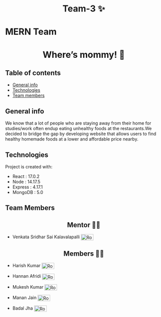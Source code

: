 <h1 align="center"> Team-3 ✨ </h1>

# MERN Team 
<h1 align="center">  Where’s mommy!  🍔 </h1>

## Table of contents
* [General info](#general-info)
* [Technologies](#technologies)
* [Team members](#Team-Members)

## General info
We know that a lot of people   who are staying away from their home for studies/work often endup eating unhealthy foods at the restaurants.We decided to bridge the gap by developing website that allows users to find healthy homemade foods at a lower and affordable price nearby.
	
## Technologies
Project is created with:
* React   : 17.0.2
* Node    : 14.17.5
* Express : 4.17.1
* MongoDB : 5.0

## Team Members  

<h2 align="center">  Mentor 👨‍🏫 </h2>

   * Venkata Sridhar Sai Kalavalapalli <a href="https://www.linkedin.com/in/venkata-sridhar-sai-kalavalapalli-ba72a8190/" target="blank"><img align="center" src="https://cdn.jsdelivr.net/npm/simple-icons@3.0.1/icons/linkedin.svg" alt="Rose Kamal Love" height="20" width="40" /></a> 

<h2 align="center">  Members 👨‍🏫 </h2>

 * Harish Kumar <a href="https://www.linkedin.com/in/harish-kumar-68414b171/" target="blank"><img align="center" src="https://cdn.jsdelivr.net/npm/simple-icons@3.0.1/icons/linkedin.svg" alt="Rose Kamal Love" height="20" width="40" /></a>

 * Hannan Afridi <a href="https://www.linkedin.com/in/hannan-afridi-39ab0b203/" target="blank"><img align="center" src="https://cdn.jsdelivr.net/npm/simple-icons@3.0.1/icons/linkedin.svg" alt="Rose Kamal Love" height="20" width="40" /></a> 

 * Mukesh Kumar <a href=" https://www.linkedin.com/in/mukesh-kumar-macson" target="blank"><img align="center" src="https://cdn.jsdelivr.net/npm/simple-icons@3.0.1/icons/linkedin.svg" alt="Rose Kamal Love" height="20" width="40" /></a> 

  * Manan Jain <a href=" https://www.linkedin.com/in/manan-jain-65aa561b7" target="blank"><img align="center" src="https://cdn.jsdelivr.net/npm/simple-icons@3.0.1/icons/linkedin.svg" alt="Rose Kamal Love" height="20" width="40" /></a> 
<!--    * Abhishek Mahalunge <a href="https://www.linkedin.com/in/abhishek-mahalunge/" target="blank"><img align="center" src="https://cdn.jsdelivr.net/npm/simple-icons@3.0.1/icons/linkedin.svg" alt="Rose Kamal Love" height="20" width="40" /></a>  -->
   * Badal Jha <a href="https://www.linkedin.com/in/badal-jha-807582166" target="blank"><img align="center" src="https://cdn.jsdelivr.net/npm/simple-icons@3.0.1/icons/linkedin.svg" alt="Rose Kamal Love" height="20" width="40" /></a> 

    

 


